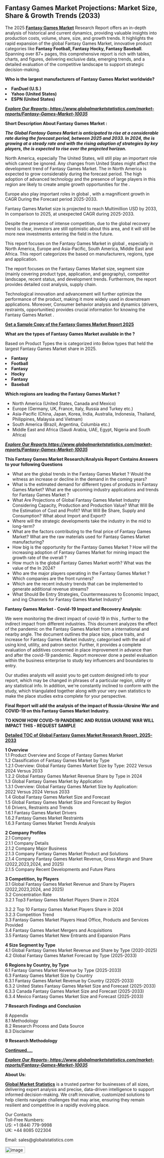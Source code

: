<h2><strong>Fantasy Games Market Projections: Market Size, Share & Growth Trends (2033)</strong></h2><p>The 2025 <strong><a href="https://www.globalmarketstatistics.com/market-reports/Fantasy-Games-Market-10035">Fantasy Games Market</a></strong> Research Report offers an in-depth analysis of historical and current dynamics, providing valuable insights into production costs, volume, share, size, and growth trends. It highlights the rapid expansion of the global Fantasy Games Market, innovative product categories like <strong>Fantasy Football, Fantasy Hocky, Fantasy Baseball</strong>. Spanning over 87+ pages, this comprehensive report is rich with tables, charts, and figures, delivering exclusive data, emerging trends, and a detailed evaluation of the competitive landscape to support strategic decision-making.</p><p><strong>Who is the largest manufacturers of Fantasy Games Market worldwide?</strong></p><p><strong><li>FanDuel (U.S.)<li>Yahoo (United States)<li>ESPN (United States)</strong></p><p><strong><em><a href="https://www.globalmarketstatistics.com/market-reports/Fantasy-Games-Market-10035">Explore Our Reports-&nbsp;https://www.globalmarketstatistics.com/market-reports/Fantasy-Games-Market-10035</a></em></strong></p><p><strong>Short Description About Fantasy Games Market :</strong></p><p><strong><em>The Global Fantasy Games Market is anticipated to rise at a considerable rate during the forecast period, between 2025 and 2033. In 2024, the is growing at a steady rate and with the rising adoption of strategies by key players, the is expected to rise over the projected horizon.</em></strong></p><p>North America, especially The United States, will still play an important role which cannot be ignored. Any changes from United States might affect the development trend of Fantasy Games Market. The in North America is expected to grow considerably during the forecast period. The high adoption of advanced technology and the presence of large players in this region are likely to create ample growth opportunities for the .</p><p>Europe also play important roles in global , with a magnificent growth in CAGR During the Forecast period 2025-2033.</p><p>Fantasy Games Market size is projected to reach Multimillion USD by 2033, In comparison to 2025, at unexpected CAGR during 2025-2033.</p><p>Despite the presence of intense competition, due to the global recovery trend is clear, investors are still optimistic about this area, and it will still be more new investments entering the field in the future.</p><p>This report focuses on the Fantasy Games Market in global , especially in North America, Europe and Asia-Pacific, South America, Middle East and Africa. This report categorizes the based on manufacturers, regions, type and application.</p><p>The report focuses on the Fantasy Games Market size, segment size (mainly covering product type, application, and geography), competitor landscape, recent status, and development trends. Furthermore, the report provides detailed cost analysis, supply chain.</p><p>Technological innovation and advancement will further optimize the performance of the product, making it more widely used in downstream applications. Moreover, Consumer behavior analysis and dynamics (drivers, restraints, opportunities) provides crucial information for knowing the Fantasy Games Market .</p><p><strong><a href="https://www.globalmarketstatistics.com/market-reports/Fantasy-Games-Market-10035">Get a Sample Copy of the Fantasy Games Market Report 2025</a></strong></p><p><strong>What are the types of Fantasy Games Market available in the ?</strong></p><p>Based on Product Types the is categorized into Below types that held the largest Fantasy Games Market share in 2025.</p><p><strong><li>Fantasy<li>Football<li>Fantasy<li>Hocky<li>Fantasy<li>Baseball</strong></p><p><strong>Which regions are leading the Fantasy Games Market ?</strong></p><ul><li>North America (United States, Canada and Mexico)</li><li>Europe (Germany, UK, France, Italy, Russia and Turkey etc.)</li><li>Asia-Pacific (China, Japan, Korea, India, Australia, Indonesia, Thailand, Philippines, Malaysia and Vietnam)</li><li>South America (Brazil, Argentina, Columbia etc.)</li><li>Middle East and Africa (Saudi Arabia, UAE, Egypt, Nigeria and South Africa)</li></ul><p><strong><em><a href="https://www.globalmarketstatistics.com/market-reports/Fantasy-Games-Market-10035">Explore Our Reports https://www.globalmarketstatistics.com/market-reports/Fantasy-Games-Market-10035</a></em></strong></p><p><strong>This Fantasy Games Market Research/Analysis Report Contains Answers to your following Questions</strong></p><ul><li>What are the global trends in the Fantasy Games Market ? Would the witness an increase or decline in the demand in the coming years?</li><li>What is the estimated demand for different types of products in Fantasy Games Market? What are the upcoming industry applications and trends for Fantasy Games Market ?</li><li>What Are Projections of Global Fantasy Games Market Industry Considering Capacity, Production and Production Value? What Will Be the Estimation of Cost and Profit? What Will Be Share, Supply and Consumption? What about Import and Export?</li><li>Where will the strategic developments take the industry in the mid to long-term?</li><li>What are the factors contributing to the final price of Fantasy Games Market? What are the raw materials used for Fantasy Games Market manufacturing?</li><li>How big is the opportunity for the Fantasy Games Market ? How will the increasing adoption of Fantasy Games Market for mining impact the growth rate of the overall ?</li><li>How much is the global Fantasy Games Market worth? What was the value of the In 2024?</li><li>Who are the major players operating in the Fantasy Games Market ? Which companies are the front runners?</li><li>Which are the recent industry trends that can be implemented to generate additional revenue streams?</li><li>What Should Be Entry Strategies, Countermeasures to Economic Impact, and ing Channels for Fantasy Games Market Industry?</li></ul><p><strong>Fantasy Games Market - Covid-19 Impact and Recovery Analysis:</strong></p><p>We were monitoring the direct impact of covid-19 in this , further to the indirect impact from different industries. This document analyzes the effect of the pandemic on the Fantasy Games Market from a international and nearby angle. The document outlines the place size, place traits, and increase for Fantasy Games Market industry, categorised with the aid of using kind, utility, and patron sector. Further, it provides a complete evaluation of additives concerned in place improvement in advance than and after the covid-19 pandemic. Report moreover done a pestel evaluation within the business enterprise to study key influencers and boundaries to entry.</p><p>Our studies analysts will assist you to get custom designed info to your report, which may be changed in phrases of a particular region, utility or any statistical info. In addition, we're constantly inclined to conform with the study, which triangulated together along with your very own statistics to make the place studies extra complete for your perspective.</p><p><strong>Final Report will add the analysis of the impact of Russia-Ukraine War and COVID-19 on this Fantasy Games Market Industry.</strong></p><p><strong>TO KNOW HOW COVID-19 PANDEMIC AND RUSSIA UKRAINE WAR WILL IMPACT THIS - REQUEST SAMPLE</strong></p><p><strong><a href="https://www.globalmarketstatistics.com/market-reports/Fantasy-Games-Market-10035">Detailed TOC of Global Fantasy Games Market Research Report, 2025-2033</a></strong></p><p><strong>1 Overview</strong><br /> 1.1 Product Overview and Scope of Fantasy Games Market<br /> 1.2 Classification of Fantasy Games Market by Type<br /> 1.2.1 Overview: Global Fantasy Games Market Size by Type: 2022 Versus 2024 Versus 2033<br /> 1.2.2 Global Fantasy Games Market Revenue Share by Type in 2024<br /> 1.3 Global Fantasy Games Market by Application<br /> 1.3.1 Overview: Global Fantasy Games Market Size by Application: 2022&nbsp;Versus 2024 Versus 2033<br /> 1.4 Global Fantasy Games Market Size and Forecast<br /> 1.5 Global Fantasy Games Market Size and Forecast by Region<br /> 1.6 Drivers, Restraints and Trends<br /> 1.6.1 Fantasy Games Market Drivers<br /> 1.6.2 Fantasy Games Market Restraints<br /> 1.6.3 Fantasy Games Market Trends Analysis</p><p><strong>2 Company Profiles</strong><br /> 2.1 Company<br /> 2.1.1 Company Details<br /> 2.1.2 Company Major Business<br /> 2.1.3 Company Fantasy Games Market Product and Solutions<br /> 2.1.4 Company Fantasy Games Market Revenue, Gross Margin and Share (2022,2023,2024, and 2025)<br /> 2.1.5 Company Recent Developments and Future Plans</p><p><strong>3 Competition, by Players</strong><br /> 3.1 Global Fantasy Games Market Revenue and Share by Players (2022,2023,2024, and 2025)<br /> 3.2 Concentration Rate<br /> 3.2.1 Top3 Fantasy Games Market Players Share in 2024</p><p>3.2.2 Top 10 Fantasy Games Market Players Share in 2024<br /> 3.2.3 Competition Trend<br /> 3.3 Fantasy Games Market Players Head Office, Products and Services Provided<br /> 3.4 Fantasy Games Market Mergers and Acquisitions<br /> 3.5 Fantasy Games Market New Entrants and Expansion Plans</p><p><strong>4 Size Segment by Type</strong><br /> 4.1 Global Fantasy Games Market Revenue and Share by Type (2020-2025)<br /> 4.2 Global Fantasy Games Market Forecast by Type (2025-2033)</p><p><strong>6 Regions by Country, by Type</strong><br /> 6.1 Fantasy Games Market Revenue by Type (2025-2033)<br /> 6.3 Fantasy Games Market Size by Country<br /> 6.3.1 Fantasy Games Market Revenue by Country (22025-2033)<br /> 6.3.2 United States Fantasy Games Market Size and Forecast (2025-2033)<br /> 6.3.3 Canada Fantasy Games Market Size and Forecast (2025-2033)<br /> 6.3.4 Mexico Fantasy Games Market Size and Forecast (2025-2033)</p><p><strong>7 Research Findings and Conclusion</strong></p><p>8 Appendix<br /> 8.1 Methodology<br /> 8.2 Research Process and Data Source<br /> 8.3 Disclaimer</p><p><strong>9 Research Methodology</strong></p><p><strong><a href="https://www.globalmarketstatistics.com/market-reports/Fantasy-Games-Market-10035">Continued&hellip;.</a></strong></p><p><strong><em><a href="https://www.globalmarketstatistics.com/market-reports/Fantasy-Games-Market-10035">Explore Our Reports-&nbsp;https://www.globalmarketstatistics.com/market-reports/Fantasy-Games-Market-10035</a></em></strong></p><p><strong>About Us:</strong></p><p><strong><a href="https://www.globalmarketstatistics.com/">Global Market Statistics</a></strong> is a trusted partner for businesses of all sizes, delivering expert analysis and precise, data-driven intelligence to support informed decision-making. We craft innovative, customized solutions to help clients navigate challenges that may arise, ensuring they remain resilient and competitive in a rapidly evolving place.</p><p>Our Contacts<br /> Toll-Free Numbers:<br /> US: +1 (844) 779-9998<br /> UK: +44 8085 022304</p><p>Email: sales@globalstatistics.com</p>
<img width="65" height="21" alt="image" src="https://github.com/user-attachments/assets/38b48a18-3e95-4838-9e0f-7d05e639749f" />
